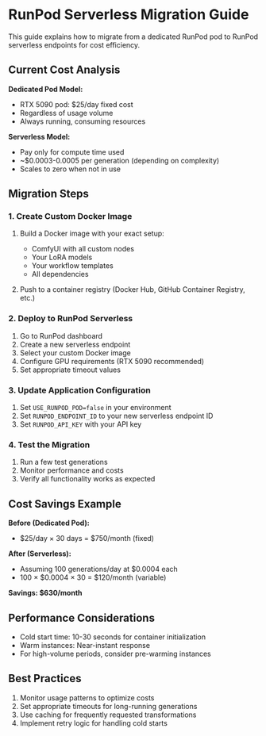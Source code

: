 # RunPod Serverless Migration Guide

This guide explains how to migrate from a dedicated RunPod pod to RunPod serverless endpoints for cost efficiency.

## Current Cost Analysis

**Dedicated Pod Model:**
- RTX 5090 pod: $25/day fixed cost
- Regardless of usage volume
- Always running, consuming resources

**Serverless Model:**
- Pay only for compute time used
- ~$0.0003-0.0005 per generation (depending on complexity)
- Scales to zero when not in use

## Migration Steps

### 1. Create Custom Docker Image

1. Build a Docker image with your exact setup:
   - ComfyUI with all custom nodes
   - Your LoRA models
   - Your workflow templates
   - All dependencies

2. Push to a container registry (Docker Hub, GitHub Container Registry, etc.)

### 2. Deploy to RunPod Serverless

1. Go to RunPod dashboard
2. Create a new serverless endpoint
3. Select your custom Docker image
4. Configure GPU requirements (RTX 5090 recommended)
5. Set appropriate timeout values

### 3. Update Application Configuration

1. Set `USE_RUNPOD_POD=false` in your environment
2. Set `RUNPOD_ENDPOINT_ID` to your new serverless endpoint ID
3. Set `RUNPOD_API_KEY` with your API key

### 4. Test the Migration

1. Run a few test generations
2. Monitor performance and costs
3. Verify all functionality works as expected

## Cost Savings Example

**Before (Dedicated Pod):**
- $25/day × 30 days = $750/month (fixed)

**After (Serverless):**
- Assuming 100 generations/day at $0.0004 each
- 100 × $0.0004 × 30 = $120/month (variable)

**Savings: $630/month**

## Performance Considerations

- Cold start time: 10-30 seconds for container initialization
- Warm instances: Near-instant response
- For high-volume periods, consider pre-warming instances

## Best Practices

1. Monitor usage patterns to optimize costs
2. Set appropriate timeouts for long-running generations
3. Use caching for frequently requested transformations
4. Implement retry logic for handling cold starts